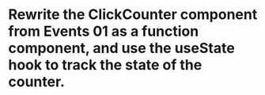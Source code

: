 # Rewrite the ClickCounter component from Events 01 as a function component, and use the useState hook to track the state of the counter.
